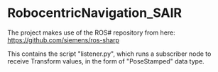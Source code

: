 # RobocentricNavigation_SAIR

The project makes use of the ROS# repository from here: https://github.com/siemens/ros-sharp

This contains the script "listener.py", which runs a subscriber node to receive Transform values, in the form of "PoseStamped" data type.